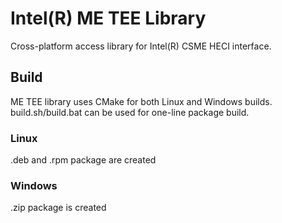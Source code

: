 Intel(R) ME TEE Library
=======

Cross-platform access library for Intel(R) CSME HECI interface.

## Build

ME TEE library uses CMake for both Linux and Windows builds.
build.sh/build.bat can be used for one-line package build.

### Linux

.deb and .rpm package are created

### Windows

.zip package is created

